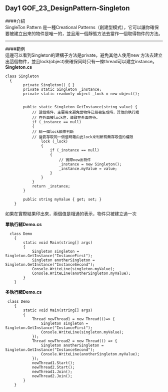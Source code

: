 ## Day1 GOF_23_DesignPattern-Singleton
####介紹
<br />
SingleTon Pattern 是一種Creational Patterns（創建型模式），它可以讓你確保要被建立出來的物件是唯一的，並且用一個靜態方法去當作一個取得物件的方法。

------------
####範例
<br />
這邊可以看到Singleton的建構子方法是private，避免其他人使用new 方法去建立出這個物件，並且lock(object)來確保同時只有一條thread可以建立instance。
<br />
**Singleton.cs**
```
class Singleton
  {
        private Singleton() { }
        private static Singleton _instance;
        private static readonly object _lock = new object();


        public static Singleton GetInstance(string value) {
            // 這個條件，主要用來避免當物件已經被生成時，其他的執行緒
            // 在外面被lock住，導致在外面等待。
            if (_instance == null)
            {
            // 給一個lock鎖來判斷
		    // 當要存取同一個值時藉由此lock來判斷有無存取值的權限
                lock (_lock)
                {
                    if (_instance == null)
                    {
                        // 實際new出物件
                        _instance = new Singleton();
                        _instance.myValue = value;
                    }
                }
            }
            return _instance;
        }

        public string myValue { get; set; }
    }
```

如果在實際結果印出來，兩個值是相通的表示，物件只被建立過一次

**單執行緒Demo.cs**
```
  class Demo
    {
        static void Main(string[] args)
        {
            Singleton singleton = Singleton.GetInstance("InstanceFirst");
            Singleton anotherSingleton = Singleton.GetInstance("InstanceSecond");
            Console.WriteLine(singleton.myValue);
            Console.WriteLine(anotherSingleton.myValue);
        }
    }
```
**多執行緒Demo.cs**
```
 class Demo
    {
        static void Main(string[] args)
        {
            Thread newThread1 = new Thread(()=> {
                Singleton singleton = Singleton.GetInstance("InstanceFirst");
                Console.WriteLine(singleton.myValue);
            });
            Thread newThread2 = new Thread(() => {
                Singleton anotherSingleton = Singleton.GetInstance("InstanceSecond");
                Console.WriteLine(anotherSingleton.myValue);
            });
            newThread1.Start();
            newThread2.Start();
            newThread1.Join();
            newThread2.Join();
        }
    }
```
